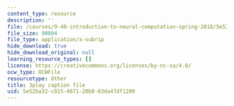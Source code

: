 ```yaml
---
content_type: resource
description: ''
file: /courses/9-40-introduction-to-neural-computation-spring-2018/5e52ba32c815467120b863da47df1209_dNHqd6nGr5o.srt
file_size: 90004
file_type: application/x-subrip
hide_download: true
hide_download_original: null
learning_resource_types: []
license: https://creativecommons.org/licenses/by-nc-sa/4.0/
ocw_type: OCWFile
resourcetype: Other
title: 3play caption file
uid: 5e52ba32-c815-4671-20b8-63da47df1209
---
```

